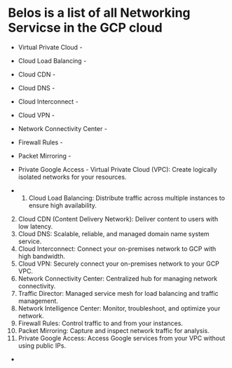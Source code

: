 # Belos is a list of all Networking Servicse in the GCP cloud
- Virtual Private Cloud -
- Cloud Load Balancing -
- Cloud CDN -
- Cloud DNS -
- Cloud Interconnect -
- Cloud VPN -
- Network Connectivity Center -
- Firewall Rules -
- Packet Mirroring -
- Private Google Access -
  Virtual Private Cloud (VPC): Create logically isolated networks for your resources.

- 1. Cloud Load Balancing: Distribute traffic across multiple instances to ensure high availability.
2. Cloud CDN (Content Delivery Network): Deliver content to users with low latency.
3. Cloud DNS: Scalable, reliable, and managed domain name system service.
4. Cloud Interconnect: Connect your on-premises network to GCP with high bandwidth.
5. Cloud VPN: Securely connect your on-premises network to your GCP VPC.
6. Network Connectivity Center: Centralized hub for managing network connectivity.
7. Traffic Director: Managed service mesh for load balancing and traffic management.
8. Network Intelligence Center: Monitor, troubleshoot, and optimize your network.
9. Firewall Rules: Control traffic to and from your instances.
10. Packet Mirroring: Capture and inspect network traffic for analysis.
11. Private Google Access: Access Google services from your VPC without using public IPs.
- 
